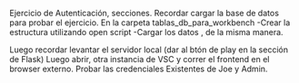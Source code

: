 Ejercicio de Autenticación, secciones.
Recordar cargar la base de datos para probar el ejercicio. En la carpeta tablas_db_para_workbench 
-Crear la estructura utilizando open script
-Cargar los datos , de la misma manera.

Luego recordar levantar el servidor local (dar al btón de play en la sección de Flask)
Luego abrir, otra instancia de VSC y correr el frontend en el browser externo. Probar las credenciales Existentes de Joe y Admin.
